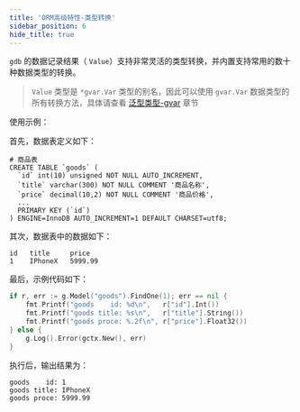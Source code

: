 ```yaml
---
title: 'ORM高级特性-类型转换'
sidebar_position: 6
hide_title: true
---
```


`gdb` 的数据记录结果（ `Value`）支持非常灵活的类型转换，并内置支持常用的数十种数据类型的转换。

> `Value` 类型是 `*gvar.Var` 类型的别名，因此可以使用 `gvar.Var` 数据类型的所有转换方法，具体请查看 [泛型类型-gvar](../../../3-组件列表/0-数据结构/4-泛型类型-gvar/4-泛型类型-gvar.md) 章节

使用示例：

首先，数据表定义如下：

```
# 商品表
CREATE TABLE `goods` (
  `id` int(10) unsigned NOT NULL AUTO_INCREMENT,
  `title` varchar(300) NOT NULL COMMENT '商品名称',
  `price` decimal(10,2) NOT NULL COMMENT '商品价格',
  ...
  PRIMARY KEY (`id`)
) ENGINE=InnoDB AUTO_INCREMENT=1 DEFAULT CHARSET=utf8;
```

其次，数据表中的数据如下：

```
id   title     price
1    IPhoneX   5999.99
```

最后，示例代码如下：

```go
if r, err := g.Model("goods").FindOne(1); err == nil {
    fmt.Printf("goods    id: %d\n",   r["id"].Int())
    fmt.Printf("goods title: %s\n",   r["title"].String())
    fmt.Printf("goods proce: %.2f\n", r["price"].Float32())
} else {
    g.Log().Error(gctx.New(), err)
}
```

执行后，输出结果为：

```
goods    id: 1
goods title: IPhoneX
goods proce: 5999.99
```